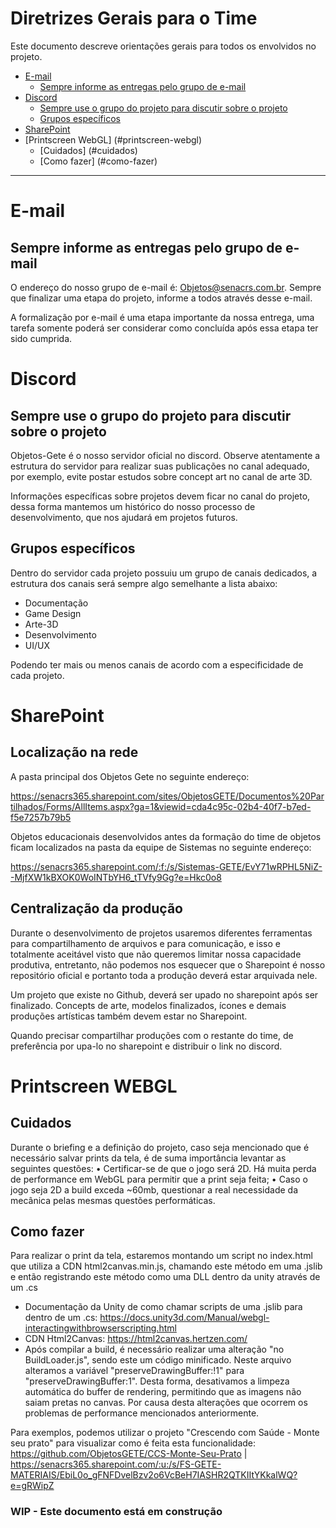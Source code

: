 
<h1>Diretrizes Gerais para o Time</h1>

Este documento descreve orientações gerais para todos os envolvidos no projeto.

- [E-mail](#e-mail)
  - [Sempre informe as entregas pelo grupo de e-mail](#sempre-informe-as-entregas-pelo-grupo-de-e-mail)
- [Discord](#discord)
  - [Sempre use o grupo do projeto para discutir sobre o projeto](#sempre-use-o-grupo-do-projeto-para-discutir-sobre-o-projeto)
  - [Grupos específicos](#grupos-espcificos)
- [SharePoint](#sharepoint)
- [Printscreen WebGL] (#printscreen-webgl)
  - [Cuidados] (#cuidados)
  - [Como fazer] (#como-fazer)

---

# E-mail

## Sempre informe as entregas pelo grupo de e-mail
O endereço do nosso grupo de e-mail é: Objetos@senacrs.com.br. Sempre que finalizar uma etapa do projeto, informe a todos através desse e-mail.

A formalização por e-mail é uma etapa importante da nossa entrega, uma tarefa somente poderá ser considerar como concluída após essa etapa ter sido cumprida.

# Discord

## Sempre use o grupo do projeto para discutir sobre o projeto


Objetos-Gete é o nosso servidor oficial no discord. Observe atentamente a estrutura do servidor para realizar suas publicações no canal adequado, por exemplo, evite postar estudos sobre concept art no canal de arte 3D.

Informações específicas sobre projetos devem ficar no canal do projeto, dessa forma mantemos um histórico do nosso processo de desenvolvimento, que nos ajudará em projetos futuros.

## Grupos específicos

Dentro do servidor cada projeto possuiu um grupo de canais dedicados, a estrutura dos canais será sempre algo semelhante a lista abaixo:

* Documentação
* Game Design
* Arte-3D
* Desenvolvimento
* UI/UX


Podendo ter mais ou menos canais de acordo com a especificidade de cada projeto.

# SharePoint

## Localização na rede

A pasta principal dos Objetos Gete no seguinte endereço:

https://senacrs365.sharepoint.com/sites/ObjetosGETE/Documentos%20Partilhados/Forms/AllItems.aspx?ga=1&viewid=cda4c95c-02b4-40f7-b7ed-f5e7257b79b5

Objetos educacionais desenvolvidos antes da formação do time de objetos ficam localizados na pasta da equipe de Sistemas no seguinte endereço:

https://senacrs365.sharepoint.com/:f:/s/Sistemas-GETE/EvY71wRPHL5NiZ--MjfXW1kBXOK0WoINTbYH6_tTVfy9Gg?e=Hkc0o8

## Centralização da produção

Durante o desenvolvimento de projetos usaremos diferentes ferramentas para compartilhamento de arquivos e para comunicação, e isso e totalmente aceitável visto que não queremos limitar nossa capacidade produtiva, entretanto, não podemos nos esquecer que o Sharepoint é nosso repositório oficial e portanto toda a produção deverá estar arquivada nele.

Um projeto que existe no Github, deverá ser upado no sharepoint após ser finalizado. Concepts de arte, modelos finalizados, ícones e demais produções artísticas também devem estar no Sharepoint.

Quando precisar compartilhar produções com o restante do time, de preferência por upa-lo no sharepoint e distribuir o link no discord.

# Printscreen WEBGL

## Cuidados
Durante o briefing e a definição do projeto, caso seja mencionado que é necessário salvar prints da tela, é de suma importância levantar as seguintes questões:
• Certificar-se de que o jogo será 2D. Há muita perda de performance em WebGL para permitir que a print seja feita;
• Caso o jogo seja 2D a build exceda ~60mb, questionar a real necessidade da mecânica pelas mesmas questões performáticas.

## Como fazer
Para realizar o print da tela, estaremos montando um script no index.html que utiliza a CDN html2canvas.min.js, chamando este método em uma .jslib e então registrando este método como uma DLL dentro da unity através de um .cs
  * Documentação da Unity de como chamar scripts de uma .jslib para dentro de um .cs: https://docs.unity3d.com/Manual/webgl-interactingwithbrowserscripting.html
  * CDN Html2Canvas: https://html2canvas.hertzen.com/
  * Após compilar a build, é necessário realizar uma alteração "no BuildLoader.js", sendo este um código minificado. Neste arquivo alteramos a variável "preserveDrawingBuffer:!1" para "preserveDrawingBuffer:1". Desta forma, desativamos a limpeza automática do buffer de rendering, permitindo que as imagens não saiam pretas no canvas. Por causa desta alterações que ocorrem os problemas de performance mencionados anteriormente.

Para exemplos, podemos utilizar o projeto "Crescendo com Saúde - Monte seu prato" para visualizar como é feita esta funcionalidade: https://github.com/ObjetosGETE/CCS-Monte-Seu-Prato | https://senacrs365.sharepoint.com/:u:/s/FS-GETE-MATERIAIS/EbiL0o_gFNFDvelBzv2o6VcBeH7IASHR2QTKIItYKkalWQ?e=gRWipZ


<h3>WIP - Este documento está em construção</h3>
